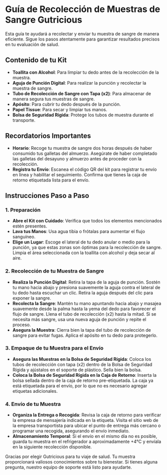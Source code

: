 # Guía de Recolección de Muestras de Sangre Gutricious

Esta guía te ayudará a recolectar y enviar tu muestra de sangre de manera eficiente. Sigue los pasos atentamente para garantizar resultados precisos en tu evaluación de salud.

## Contenido de tu Kit

- **Toallita con Alcohol**: Para limpiar tu dedo antes de la recolección de la muestra.
- **Aguja de Punción Digital**: Para realizar la punción y recolectar la muestra de sangre.
- **Tubo de Recolección de Sangre con Tapa (x2)**: Para almacenar de manera segura tus muestras de sangre.
- **Apósito**: Para cubrir tu dedo después de la punción.
- **Papel Tissue**: Para secar y limpiar tus manos.
- **Bolsa de Seguridad Rígida**: Protege los tubos de muestra durante el transporte.

## Recordatorios Importantes

- **Horario**: Recoge tu muestra de sangre dos horas después de haber consumido tus galletas del almuerzo. Asegúrate de haber completado las galletas del desayuno y almuerzo antes de proceder con la recolección.
- **Registra tu Envío**: Escanea el código QR del kit para registrar tu envío en línea y habilitar el seguimiento. Confirma que tienes la caja de retorno etiquetada lista para el envío.

## Instrucciones Paso a Paso

### 1. Preparación

- **Abre el Kit con Cuidado**: Verifica que todos los elementos mencionados estén presentes.
- **Lava tus Manos**: Usa agua tibia o frótalas para aumentar el flujo sanguíneo.
- **Elige un Lugar**: Escoge el lateral de tu dedo anular o medio para la punción, ya que estas zonas son óptimas para la recolección de sangre. Limpia el área seleccionada con la toallita con alcohol y deja secar al aire.

### 2. Recolección de tu Muestra de Sangre

- **Realiza la Punción Digital**: Retira la tapa de la aguja de punción. Sostén tu mano hacia abajo y presiona suavemente la aguja contra el lateral de tu dedo hasta escuchar un clic. Retira la aguja después del clic para exponer la sangre.
- **Recolecta la Sangre**: Mantén tu mano apuntando hacia abajo y masajea suavemente desde la palma hasta la yema del dedo para favorecer el flujo de sangre. Llena el tubo de recolección (x2) hasta la mitad. Si se necesita más sangre, usa una nueva aguja de punción y repite el proceso.
- **Asegura la Muestra**: Cierra bien la tapa del tubo de recolección de sangre para evitar fugas. Aplica el apósito en tu dedo para protegerlo.

### 3. Empaque de tu Muestra para el Envío

- **Asegura las Muestras en la Bolsa de Seguridad Rígida**: Coloca los tubos de recolección con tapa (x2) dentro de la Bolsa de Seguridad Rígida y ajústalos en el soporte de plástico. Sella bien la bolsa.
- **Coloca la Bolsa de Seguridad Rígida en la Caja de Retorno**: Inserta la bolsa sellada dentro de la caja de retorno pre-etiquetada. La caja ya está etiquetada para el envío, por lo que no es necesario agregar etiquetas adicionales.

### 4. Envío de tu Muestra

- **Organiza la Entrega o Recogida**: Revisa la caja de retorno para verificar la empresa de mensajería indicada en la etiqueta. Visita el sitio web de la empresa transportista para ubicar el punto de entrega más cercano o programar una recogida, asegurando el envío inmediato.
- **Almacenamiento Temporal**: Si el envío en el mismo día no es posible, guarda tu muestra en el refrigerador a aproximadamente +4°C y envíala en la siguiente recolección disponible.

Gracias por elegir Gutricious para tu viaje de salud. Tu muestra proporcionará valiosos conocimientos sobre tu bienestar. Si tienes alguna pregunta, nuestro equipo de soporte está listo para ayudarte.

